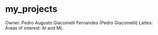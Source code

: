 # my_projects

Owner: Pedro Augusto Giacomelli Fernandes (Pedro Giacomelli)
Lattes:
Areas of interest: AI and ML.
